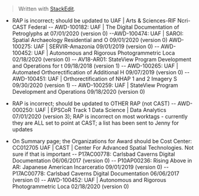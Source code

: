 


> Written with [StackEdit](https://stackedit.io/).

- RAP is incorrect; should be updated to UAF | Arts & Sciences-RIF Ncri-CAST Federal
-- AWD-100182: UAF | The Digital Documentation of Petroglyphs at 07/01/2020 (version 0)
--AWD-100474: UAF | SAROI: Spatial Archaeology Residential and O 09/01/2020 (version 0)
AWD-100275: UAF | SERVIR-Amazonia 09/01/2019 (version 0)
-- AWD-100452: UAF | Autonomous and Rigorous Photogrammetric Loca 02/18/2020 (version 0)
-- AV18-AR01: StateView Program Development and Operations for t 09/18/2018 (version 1)
-- AWD-100265: UAF | Automated Orthorectification of Additional H 09/07/2019 (version 0)
-- AWD-100451: UAF | Orthorectification of NHAP 1 and 2 Imagery S 09/30/2020 (version 1)
-- AWD-100259: UAF | StateView Program Development and Operations 09/18/2020 (version 0)


- RAP is incorrect; should be updated to OTHER RAP (not CAST)
-- AWD-000250: UAF | EPSCoR Track 1 Data Science | Data Analytics 07/01/2020 (version 3); RAP is incorrect on most worktags - currently they are ALL set to point at CAST; a list has been sent to Jenny for updates



- On Summary page; the Organizations for Award should be Cost Center: CC012705 UAF | CAST | Center For Advanced Spatial Technologies. Not sure if that is important
-- P17AC00778: Carlsbad Caverns Digital Documentation 06/06/2017 (version 0)
-- P10AP00236: Rising Above in AR: Japanese American Incarceratio 09/01/2019 (version 0)
-- P17AC00778: Carlsbad Caverns Digital Documentation 06/06/2017 (version 0)
-- AWD-100452: UAF | Autonomous and Rigorous Photogrammetric Loca 02/18/2020 (version 0)







<!--stackedit_data:
eyJoaXN0b3J5IjpbLTExNTU4NzUwODEsLTExMDgyNzU2NTcsMT
Y3OTAxMDA4MiwtMTYzNDA2NzM5Ml19
-->